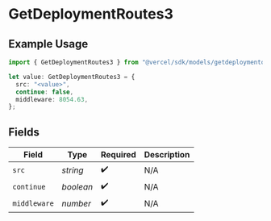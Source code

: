 # GetDeploymentRoutes3

## Example Usage

```typescript
import { GetDeploymentRoutes3 } from "@vercel/sdk/models/getdeploymentop.js";

let value: GetDeploymentRoutes3 = {
  src: "<value>",
  continue: false,
  middleware: 8054.63,
};
```

## Fields

| Field              | Type               | Required           | Description        |
| ------------------ | ------------------ | ------------------ | ------------------ |
| `src`              | *string*           | :heavy_check_mark: | N/A                |
| `continue`         | *boolean*          | :heavy_check_mark: | N/A                |
| `middleware`       | *number*           | :heavy_check_mark: | N/A                |